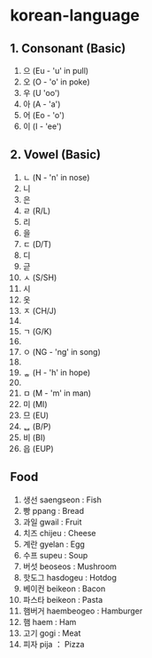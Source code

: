 # korean-language

## 1. Consonant (Basic)
1. 으 (Eu - 'u' in pull)
2. 오 (O - 'o' in poke)
3. 우 (U 'oo')
4. 아 (A - 'a')
5. 어 (Eo - 'o')
6. 이 (I - 'ee') 

## 2. Vowel (Basic)
1. ㄴ (N - 'n' in nose)
  1. 니
  2. 은
2. ㄹ (R/L)
  1. 리
  2. 을
3. ㄷ (D/T)
  1. 디
  2. 귿
4. ㅅ (S/SH)
  1. 시
  2. 옷
5. ㅈ (CH/J)
  1. 
6. ㄱ (G/K)
  1.  
7. ㅇ (NG - 'ng' in song)
  1.
8. ᇂ (H - 'h' in hope)
  1. 
9. ㅁ (M - 'm' in man)
  1. 미 (MI)
  2. 므 (EU)
10. ᆸ (B/P)
  1. 비 (BI)
  2. 읍 (EUP)

## Food
1. 생선 saengseon : Fish
2. 빵 ppang : Bread
3. 과일 gwail : Fruit
4. 치즈 chijeu : Cheese
5. 계란 gyelan : Egg
6. 수프 supeu : Soup
7. 버섯 beoseos : Mushroom
8. 핫도그 hasdogeu : Hotdog
9. 베이컨 beikeon : Bacon
10. 파스타 beikeon : Pasta
11. 햄버거 haembeogeo : Hamburger
12. 햄 haem : Ham
13. 고기 gogi : Meat
14. 피자 pija ： Pizza
